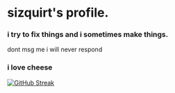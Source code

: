 # sizquirt's profile.
### i try to fix things and i sometimes make things.
 dont msg me i will never respond
### i love cheese


[![GitHub Streak](https://streak-stats.demolab.com/?user=sizquirt)](https://git.io/streak-stats)




